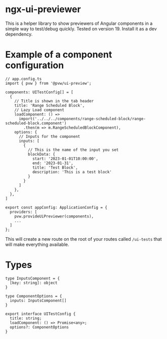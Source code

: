 # ngx-ui-previewer

This is a helper library to show previewers of Angular components in a simple way to test/debug quickly. Tested on version 19.
Install it as a dev dependency.

# Example of a component configuration
```
// app.config.ts
import { pvw } from '@pvw/ui-preview';

components: UITestConfig[] = [
  {
    // Title is shown in the tab header
    title: 'Range Scheduled Block',
    // Lazy Load component
    loadComponent: () =>
      import('../../../components/range-scheduled-block/range-scheduled-block.component')
        .then(m => m.RangeScheduledBlockComponent),
    options: {
      // Inputs for the component
      inputs: [
        {
          // This is the name of the input you set
          blockData: {
            start: '2023-01-01T10:00:00',
            end: '2023-01-31',
            title: 'Test Block',
            description: 'This is a test block'
          }
        }
      ]
    },
  },
]

export const appConfig: ApplicationConfig = {
  providers: [
    pvw.provideUiPreviewer(components),
    ...
  ]
};
```

This will create a new route on the root of your routes called `/ui-tests` that will make everything available.

# Types

```
type InputsComponent = {
  [key: string]: object
}

type ComponentOptions = {
  inputs: InputsComponent[]
}

export interface UITestConfig {
  title: string;
  loadComponent: () => Promise<any>;
  options?: ComponentOptions
}
```

